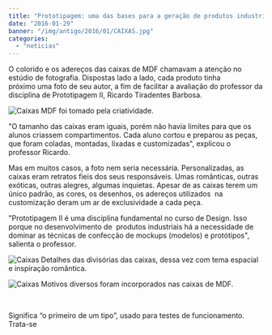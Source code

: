 ```yaml
---
title: "Prototipagem: uma das bases para a geração de produtos industriais"
date: "2016-01-29"
banner: "/img/antigo/2016/01/CAIXAS.jpg"
categories: 
  - "noticias"
---
```




O colorido e os adereços das caixas de MDF chamavam a atenção no estúdio de fotografia. Dispostas lado a lado, cada produto tinha próximo uma foto de seu autor, a fim de facilitar a avaliação do professor da disciplina de Prototipagem II, Ricardo Tiradentes Barbosa.

<!--more-->

![Caixas](/img/antigo/2016/01/CAIXAS.jpg) MDF foi tomado pela criatividade.

"O tamanho das caixas eram iguais, porém não havia limites para que os alunos criassem compartimentos. Cada aluno cortou e preparou as peças, que foram coladas, montadas, lixadas e customizadas", explicou o professor Ricardo.

Mas em muitos casos, a foto nem seria necessária. Personalizadas, as caixas eram retratos fieis dos seus responsáveis. Umas românticas, outras exóticas, outras alegres, algumas inquietas. Apesar de as caixas terem um único padrão, as cores, os desenhos, os adereços utilizados  na customização deram um ar de exclusividade a cada peça.

"Prototipagem II é uma disciplina fundamental no curso de Design. Isso porque no desenvolvimento de  produtos industriais há a necessidade de dominar as técnicas de confecção de mockups (modelos) e protótipos", salienta o professor.

![Caixas](/img/antigo/2016/01/CAIXAS1.jpg) Detalhes das divisórias das caixas, dessa vez com tema espacial e inspiração romântica.

![Caixas](/img/antigo/2016/01/CAIXAS2.jpg) Motivos diversos foram incorporados nas caixas de MDF.

 


Significa “o primeiro de um tipo”, usado para testes de funcionamento. Trata-se
